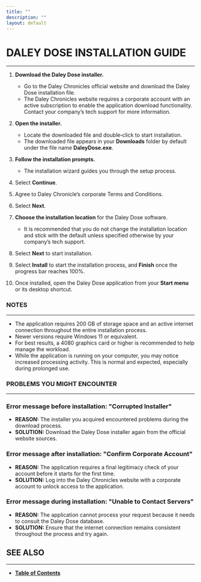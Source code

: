 ```yaml
---
title: ""
description: ""
layout: default
---
```


# **DALEY DOSE INSTALLATION GUIDE**
---
1. **Download the Daley Dose installer.**  
   - Go to the Daley Chronicles official website and download the Daley Dose installation file.  
   - The Daley Chronicles website requires a corporate account with an active subscription to enable the application download functionality. Contact your company’s tech support for more information.  

2. **Open the installer.**  
   - Locate the downloaded file and double‑click to start installation.  
   - The downloaded file appears in your **Downloads** folder by default under the file name **DaleyDose.exe**.  

3. **Follow the installation prompts.**  
   - The installation wizard guides you through the setup process.  

4. Select **Continue**.  

5. Agree to Daley Chronicle’s corporate Terms and Conditions.  

6. Select **Next**.  

7. **Choose the installation location** for the Daley Dose software.  
   - It is recommended that you do not change the installation location and stick with the default unless specified otherwise by your company’s tech support.  

8. Select **Next** to start installation.  

9. Select **Install** to start the installation process, and **Finish** once the progress bar reaches 100%.  

10. Once installed, open the Daley Dose application from your **Start menu** or its desktop shortcut.  

### **NOTES**
---
- The application requires 200 GB of storage space and an active internet connection throughout the entire installation process.  
- Newer versions require Windows 11 or equivalent.  
- For best results, a 4080 graphics card or higher is recommended to help manage the workload.  
- While the application is running on your computer, you may notice increased processing activity. This is normal and expected, especially during prolonged use.  

### **PROBLEMS YOU MIGHT ENCOUNTER**
---

### Error message before installation: **"Corrupted Installer"**  
- **REASON:** The installer you acquired encountered problems during the download process.  
- **SOLUTION:** Download the Daley Dose installer again from the official website sources.

### Error message after installation: **"Confirm Corporate Account"**  
- **REASON:** The application requires a final legitimacy check of your account before it starts for the first time.  
- **SOLUTION:** Log into the Daley Chronicles website with a corporate account to unlock access to the application.

### Error message during installation: **"Unable to Contact Servers"**  
- **REASON:** The application cannot process your request because it needs to consult the Daley Dose database.  
- **SOLUTION:** Ensure that the internet connection remains consistent throughout the process and try again.

## **SEE ALSO**
---
- [**Table of Contents**](/daleydose/help-files)
